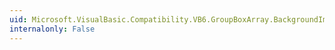 ```yaml
---
uid: Microsoft.VisualBasic.Compatibility.VB6.GroupBoxArray.BackgroundImageChanged
internalonly: False
---
```

